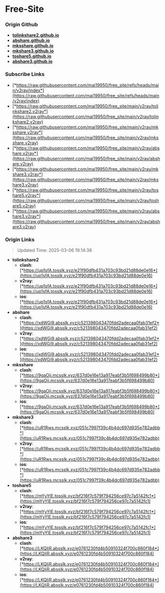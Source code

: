 # Free-Site

### Origin Github

- [**tolinkshare2.github.io**](https://github.com/tolinkshare2/tolinkshare2.github.io)
- [**abshare.github.io**](https://github.com/abshare/abshare.github.io)
- [**mksshare.github.io**](https://github.com/mksshare/mksshare.github.io)
- [**mkshare3.github.io**](https://github.com/mkshare3/mkshare3.github.io)
- [**toshare5.github.io**](https://github.com/toshare5/toshare5.github.io)
- [**abshare3.github.io**](https://github.com/abshare3/abshare3.github.io)

### Subscribe Links

- [*https://raw.githubusercontent.com/mai19950/free_site/refs/heads/main/v2ray/index*](https://raw.githubusercontent.com/mai19950/free_site/refs/heads/main/v2ray/index)
- [*https://raw.githubusercontent.com/mai19950/free_site/main/v2ray/tolinkshare2.v2ray*](https://raw.githubusercontent.com/mai19950/free_site/main/v2ray/tolinkshare2.v2ray)
- [*https://raw.githubusercontent.com/mai19950/free_site/main/v2ray/mksshare.v2ray*](https://raw.githubusercontent.com/mai19950/free_site/main/v2ray/mksshare.v2ray)
- [*https://raw.githubusercontent.com/mai19950/free_site/main/v2ray/abshare.v2ray*](https://raw.githubusercontent.com/mai19950/free_site/main/v2ray/abshare.v2ray)
- [*https://raw.githubusercontent.com/mai19950/free_site/main/v2ray/mkshare3.v2ray*](https://raw.githubusercontent.com/mai19950/free_site/main/v2ray/mkshare3.v2ray)
- [*https://raw.githubusercontent.com/mai19950/free_site/main/v2ray/toshare5.v2ray*](https://raw.githubusercontent.com/mai19950/free_site/main/v2ray/toshare5.v2ray)
- [*https://raw.githubusercontent.com/mai19950/free_site/main/v2ray/abshare3.v2ray*](https://raw.githubusercontent.com/mai19950/free_site/main/v2ray/abshare3.v2ray)

### Origin Links

> Updated Time: 2025-03-06 19:14:38

- **tolinkshare2**
  - **clash**: [*https://up1sfA.tosslk.xyz/e21f90dfb431a703c93bd21d88de0e16*](https://up1sfA.tosslk.xyz/e21f90dfb431a703c93bd21d88de0e16)
  - **v2ray**: [*https://up1sfA.tosslk.xyz/e21f90dfb431a703c93bd21d88de0e16*](https://up1sfA.tosslk.xyz/e21f90dfb431a703c93bd21d88de0e16)
  - **ios**: [*https://up1sfA.tosslk.xyz/e21f90dfb431a703c93bd21d88de0e16*](https://up1sfA.tosslk.xyz/e21f90dfb431a703c93bd21d88de0e16)
- **abshare**
  - **clash**: [*https://xdWGi9.absslk.xyz/c521398043470fdd2adecaa0fab31ef2*](https://xdWGi9.absslk.xyz/c521398043470fdd2adecaa0fab31ef2)
  - **v2ray**: [*https://xdWGi9.absslk.xyz/c521398043470fdd2adecaa0fab31ef2*](https://xdWGi9.absslk.xyz/c521398043470fdd2adecaa0fab31ef2)
  - **ios**: [*https://xdWGi9.absslk.xyz/c521398043470fdd2adecaa0fab31ef2*](https://xdWGi9.absslk.xyz/c521398043470fdd2adecaa0fab31ef2)
- **mksshare**
  - **clash**: [*https://9gaOij.mcsslk.xyz/637d0e16e13a917eabf3b5f698499b80*](https://9gaOij.mcsslk.xyz/637d0e16e13a917eabf3b5f698499b80)
  - **v2ray**: [*https://9gaOij.mcsslk.xyz/637d0e16e13a917eabf3b5f698499b80*](https://9gaOij.mcsslk.xyz/637d0e16e13a917eabf3b5f698499b80)
  - **ios**: [*https://9gaOij.mcsslk.xyz/637d0e16e13a917eabf3b5f698499b80*](https://9gaOij.mcsslk.xyz/637d0e16e13a917eabf3b5f698499b80)
- **mkshare3**
  - **clash**: [*https://uR1Rws.mcsslk.xyz/051c7997f39c4b4dc697d935e782adbb*](https://uR1Rws.mcsslk.xyz/051c7997f39c4b4dc697d935e782adbb)
  - **v2ray**: [*https://uR1Rws.mcsslk.xyz/051c7997f39c4b4dc697d935e782adbb*](https://uR1Rws.mcsslk.xyz/051c7997f39c4b4dc697d935e782adbb)
  - **ios**: [*https://uR1Rws.mcsslk.xyz/051c7997f39c4b4dc697d935e782adbb*](https://uR1Rws.mcsslk.xyz/051c7997f39c4b4dc697d935e782adbb)
- **toshare5**
  - **clash**: [*https://mYyYlE.tosslk.xyz/bf216f7c579f794256ce97c7a5142fc1*](https://mYyYlE.tosslk.xyz/bf216f7c579f794256ce97c7a5142fc1)
  - **v2ray**: [*https://mYyYlE.tosslk.xyz/bf216f7c579f794256ce97c7a5142fc1*](https://mYyYlE.tosslk.xyz/bf216f7c579f794256ce97c7a5142fc1)
  - **ios**: [*https://mYyYlE.tosslk.xyz/bf216f7c579f794256ce97c7a5142fc1*](https://mYyYlE.tosslk.xyz/bf216f7c579f794256ce97c7a5142fc1)
- **abshare3**
  - **clash**: [*https://LKQIiR.absslk.xyz/e0761230fd4b50910324f700c860f184*](https://LKQIiR.absslk.xyz/e0761230fd4b50910324f700c860f184)
  - **v2ray**: [*https://LKQIiR.absslk.xyz/e0761230fd4b50910324f700c860f184*](https://LKQIiR.absslk.xyz/e0761230fd4b50910324f700c860f184)
  - **ios**: [*https://LKQIiR.absslk.xyz/e0761230fd4b50910324f700c860f184*](https://LKQIiR.absslk.xyz/e0761230fd4b50910324f700c860f184)
